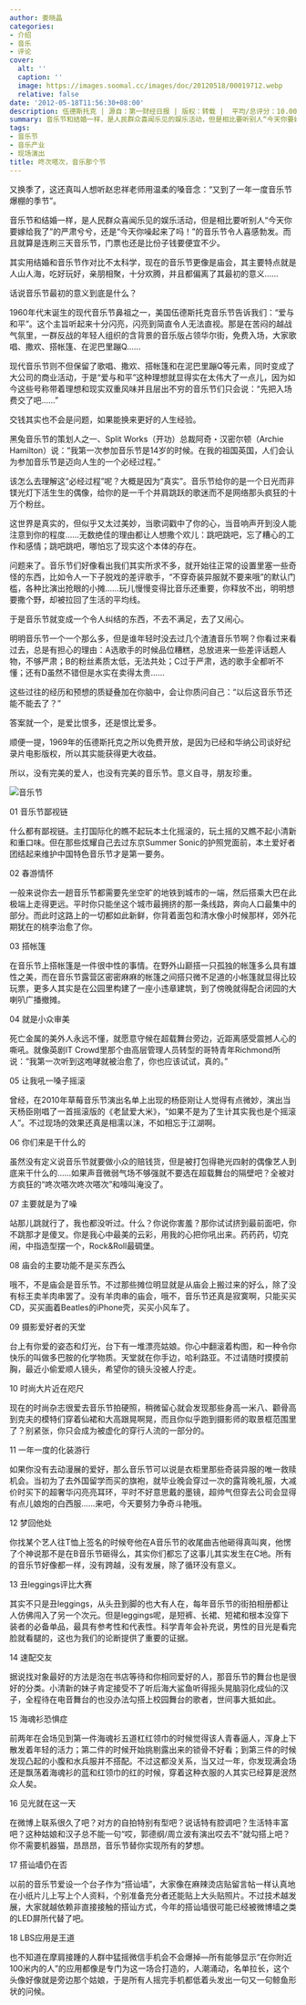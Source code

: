 ```yaml
---
author: 娄晓晶
categories:
- 介绍
- 音乐
- 评论
cover:
  alt: ''
  caption: ''
  image: https://images.soomal.cc/images/doc/20120518/00019712.webp
  relative: false
date: '2012-05-18T11:56:30+08:00'
description: 伍德斯托克 | 源自：第一财经日报 | 版权：转载 |  平均/总评分：10.00/30
summary: 音乐节和结婚一样，是人民群众喜闻乐见的娱乐活动，但是相比要听别人“今天你要嫁给我了”的严肃兮兮，还是“今天你噪起来了吗！”的音乐节令人喜感勃发。而且就算是连刷三天音乐节，门票也还是比份子钱要便宜不少。其实用结婚和音乐节作对比不太科学，现在的音乐节更像是庙会……
tags:
- 音乐节
- 音乐产业
- 现场演出
title: 咚次嗒次，音乐那个节
---
```


又换季了，这还真叫人想听赵忠祥老师用温柔的嗓音念：“又到了一年一度音乐节爆棚的季节”。

音乐节和结婚一样，是人民群众喜闻乐见的娱乐活动，但是相比要听别人“今天你要嫁给我了”的严肃兮兮，还是“今天你噪起来了吗！”的音乐节令人喜感勃发。而且就算是连刷三天音乐节，门票也还是比份子钱要便宜不少。

其实用结婚和音乐节作对比不太科学，现在的音乐节更像是庙会，其主要特点就是人山人海，吃好玩好，亲朋相聚，十分欢腾，并且都偏离了其最初的意义……

话说音乐节最初的意义到底是什么？

1960年代末诞生的现代音乐节鼻祖之一，美国伍德斯托克音乐节告诉我们：“爱与和平”。这个主旨听起来十分闪亮，闪亮到简直令人无法直视。那是在苦闷的越战气氛里，一群反战的年轻人组织的含背景的音乐版占领华尔街，免费入场，大家歌唱、撒欢、搭帐篷、在泥巴里蹦Q……

现代音乐节则不但保留了歌唱、撒欢、搭帐篷和在泥巴里蹦Q等元素，同时变成了大公司的商业活动，于是“爱与和平”这种理想就显得实在太伟大了一点儿，因为如今这些号称带着理想和现实双重风味并且层出不穷的音乐节们只会说：“先把入场费交了吧……”

交钱其实也不会是问题，如果能换来更好的人生经验。

黑兔音乐节的策划人之一、Split Works（开功）总裁阿奇・汉密尔顿（Archie Hamilton）说：“我第一次参加音乐节是14岁的时候。在我的祖国英国，人们会认为参加音乐节是迈向人生的一个必经过程。”

该怎么去理解这“必经过程”呢？大概是因为“真实”。音乐节给你的是一个日光而非镁光灯下活生生的偶像，给你的是一千个并肩跳跃的歌迷而不是网络那头疯狂的十万个粉丝。

这世界是真实的，但似乎又太过美妙，当歌词戳中了你的心，当音响声开到没人能注意到你的程度……无数绝佳的理由都让人想撒个欢儿：跳吧跳吧，忘了糟心的工作和感情；跳吧跳吧，哪怕忘了现实这个本体的存在。

问题来了。音乐节们好像看出我们其实所求不多，就开始往正常的设置里塞一些奇怪的东西，比如令人一下子脱戏的差评歌手，“不穿奇装异服就不要来哦”的默认门槛，各种比演出抢眼的小摊……玩儿慢慢变得比音乐还重要，你释放不出，明明想要撒个野，却被拉回了生活的平均线。

于是音乐节就变成一个令人纠结的东西，不去不满足，去了又闹心。

明明音乐节一个一个那么多，但是谁年轻时没去过几个渣渣音乐节啊？你看过来看过去，总是有担心的理由：A选歌手的时候品位糟糕，总放进来一些差评话题人物，不够严肃；B的粉丝素质太低，无法共处；C过于严肃，选的歌手全都听不懂；还有D虽然不错但是水实在卖得太贵……

这些过往的经历和预想的质疑叠加在你脑中，会让你质问自己：“以后这音乐节还能不能去了？”

答案就一个，是爱比恨多，还是恨比爱多。

顺便一提，1969年的伍德斯托克之所以免费开放，是因为已经和华纳公司谈好纪录片电影版权，所以其实能获得更大收益。

所以，没有完美的爱人，也没有完美的音乐节。意义自寻，朋友珍重。

![音乐节](https://images.soomal.cc/images/doc/20120518/00019712.webp)





01 音乐节鄙视链

什么都有鄙视链。主打国际化的瞧不起玩本土化摇滚的，玩土摇的又瞧不起小清新和重口味。但在那些炫耀自己去过东京Summer Sonic的护照党面前，本土爱好者团结起来维护中国特色音乐节才是第一要务。

02 春游情怀

一般来说你去一趟音乐节都需要先坐空旷的地铁到城市的一端，然后搭乘大巴在此极端上走得更远。平时你只能坐这个城市最拥挤的那一条线路，奔向人口最集中的部分。而此时这路上的一切都如此新鲜，你背着面包和清水像小时候那样，郊外花期犹在的桃李治愈了你。

03 搭帐篷

在音乐节上搭帐篷是一件很中性的事情。在野外山巅搭一只孤独的帐篷多么具有雄性之美，而在音乐节露营区密密麻麻的帐篷之间搭只微不足道的小帐篷就显得比较玩票，更多人其实是在公园里构建了一座小违章建筑，到了傍晚就得配合闭园的大喇叭广播撤摊。

04 就是小众审美

死亡金属的美外人永远不懂，就愿意守候在超载舞台旁边，近距离感受震撼人心的嘶吼。就像英剧IT Crowd里那个由高层管理人员转型的哥特青年Richmond所说：“我第一次听到这咆哮就被治愈了，你也应该试试，真的。”

05 让我吼一嗓子摇滚

曾经，在2010年草莓音乐节演出名单上出现的杨臣刚让人觉得有点微妙，演出当天杨臣刚唱了一首摇滚版的《老鼠爱大米》，“如果不是为了生计其实我也是个摇滚人”。不过现场的效果还真是相濡以沫，不如相忘于江湖啊。

06 你们来是干什么的

虽然没有定义说音乐节就要做小众的赔钱货，但是被打包得艳光四射的偶像艺人到底来干什么的……如果声音微弱气场不够强就不要选在超载舞台的隔壁吧？全被对方疯狂的“咚次嗒次咚次嗒次”和嚎叫淹没了。

07 主要就是为了噪

站那儿跳就行了，我也都没听过。什么？你说你害羞？那你试试挤到最前面吧，你不跳那才是傻叉。你是我心中最美的云彩，用我的心把你吼出来。药药药，切克闹，中指造型摆一个，Rock&Roll最碉堡。

08 庙会的主要功能不是买东西么

哦不，不是庙会是音乐节。不过那些摊位明显就是从庙会上搬过来的好么，除了没有标王卖羊肉串罢了。没有羊肉串的庙会，哦不，音乐节还真是寂寞啊，只能买买CD，买买画着Beatles的iPhone壳，买买小风车了。

09 摄影爱好者的天堂

台上有你爱的姿态和灯光，台下有一堆漂亮姑娘。你心中翻滚着构图，和一种令你快乐的叫做多巴胺的化学物质。天堂就在你手边，哈利路亚。不过请随时摸摸前胸，最近小偷爱顺人镜头，希望你的镜头没被人拧走。

10 时尚大片近在咫尺

现在的时尚杂志很爱去音乐节拍硬照，稍微留心就会发现那些身高一米八、颧骨高到克夫的模特们穿着仙裙和大高跟晃啊晃，而且你似乎跑到摄影师的取景框范围里了？别紧张，你只会成为被虚化的穿行人流的一部分的。

11 一年一度的化装游行

如果你没有去动漫展的爱好，那么音乐节可以说是衣柜里那些奇装异服的唯一救赎机会。当初为了去外国留学而买的旗袍，就毕业晚会穿过一次的露背晚礼服，大减价时买下的超奢华闪亮亮耳环，平时不好意思戴的墨镜，超帅气但穿去公司会显得有点儿娘炮的白西服……来吧，今天要努力争奇斗艳哦。

12 梦回他处

你找某个艺人往T恤上签名的时候夸他在A音乐节的收尾曲吉他砸得真叫爽，他愣了个神说那不是在B音乐节砸得么，其实你们都忘了这事儿其实发生在C地。所有的音乐节好像都一样，没有跨越，没有发展，除了循环没有意义。

13 丑leggings评比大赛

其实不只是丑leggings，从头丑到脚的也大有人在，每年音乐节的街拍相册都让人仿佛闯入了另一个次元。但是leggings呢，是短裤、长裙、短裙和根本没穿下装者的必备单品，最具有参考性和代表性。科学青年会补充说，男性的目光是看完脸就看腿的，这也为我们的论断提供了重要的证据。

14 速配交友

据说找对象最好的方法是泡在书店等待和你相同爱好的人，那音乐节的舞台也是很好的分类。小清新的妹子肯定接受不了听后海大鲨鱼听得摇头晃脑羽化成仙的汉子，全程待在电音舞台的也没办法勾搭上校园舞台的歌者，世间事大抵如此。

15 海魂衫恐惧症

前两年在会场见到第一件海魂衫五道杠红领巾的时候觉得该人青春逼人，浑身上下散发着年轻的活力；第二件的时候开始挑剔露出来的锁骨不好看；到第三件的时候发现凸起的小腹和水兵服并不搭配。不过这都没关系，当又过一年，你发现满会场还是飘荡着海魂衫的蓝和红领巾的红的时候，穿着这种衣服的人其实已经算是泯然众人矣。

16 见光就在这一天

在微博上联系很久了吧？对方的自拍特别有型吧？说话特有腔调吧？生活特丰富吧？这种姑娘和汉子总不能一句“哎，郭德纲/周立波有演出哎去不”就勾搭上吧？你不需要机器猫，昂昂昂，音乐节替你实现所有的梦想。

17 搭讪墙仍在否

以前的音乐节爱设一个台子作为“搭讪墙”，大家像在麻辣烫店贴留言帖一样认真地在小纸片儿上写上个人资料，个别准备充分者还能贴上大头贴照片。不过技术越发展，大家就越依赖非直接接触的搭讪方式，今年的搭讪墙很可能已经被微博墙之类的LED屏所代替了吧。

18 LBS应用是王道

也不知道在摩肩接踵的人群中猛摇微信手机会不会爆掉―所有能够显示“在你附近100米内的人”的应用都像是专门为这一场合打造的，人潮涌动，名单拉长，这个头像好像就是旁边那个姑娘，于是所有人摇完手机都低着头发出一句又一句鲸鱼形状的问候。